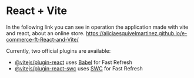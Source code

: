 # React + Vite

In the following link you can see in operation the application made with vite and react, about an online store. 
https://aliciaesquivelmartinez.github.io/e-commerce-ft-React-and-Vite/

Currently, two official plugins are available:

- [@vitejs/plugin-react](https://github.com/vitejs/vite-plugin-react/blob/main/packages/plugin-react/README.md) uses [Babel](https://babeljs.io/) for Fast Refresh
- [@vitejs/plugin-react-swc](https://github.com/vitejs/vite-plugin-react-swc) uses [SWC](https://swc.rs/) for Fast Refresh
